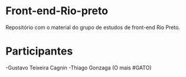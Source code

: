 Front-end-Rio-preto
===================
Repositório com o material do grupo de estudos de front-end Rio Preto.

Participantes
==================
-Gustavo Teixeira Cagnin
-Thiago Gonzaga (O mais #GATO)
